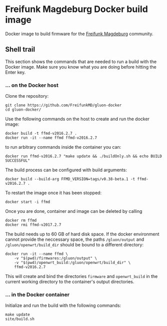 # Freifunk Magdeburg Docker build image

Docker image to build firmware for the [Freifunk Magdeburg](http://md.freifunk.net) community.

## Shell trail

This section shows the commands that are needed to run a build with the Docker image. Make sure you know what you are doing before hitting the Enter key.

### … on the Docker host

Clone the repository:

    git clone https://github.com/FreifunkMD/gluon-docker
    cd gluon-docker/

Use the following commands on the host to create and run the docker image:

    docker build -t ffmd-v2016.2.7 .
    docker run -it --name ffmd ffmd-v2016.2.7

to run arbitrary commands inside the container you can:

	docker run ffmd-v2016.2.7 "make update && ./buildOnly.sh && echo BUILD SUCCESSFUL"

The build process can be configured with build arguments:

    docker build --build-arg FFMD_VERSION=tags/v0.38-beta.1 -t ffmd-v2016.2.7 .


To restart the image once it has been stopped:

    docker start -i ffmd

Once you are done, container and image can be deleted by calling

    docker rm ffmd
    docker rmi ffmd-v2017.2.7

The build needs up to 60 GB of hard disk space. If the docker environment cannot provide the neccessary space, the paths `/gluon/output` and `/gluon/openwrt/build_dir` should be bound to a different directory:

    docker run -it --name ffmd \
        -v "$(pwd)/firmwares:/gluon/output" \
        -v "$(pwd)/openwrt_build:/gluon/openwrt/build_dir" \
        ffmd-v2016.2.7

This will create and bind the directories `firmware` and `openwrt_build` in the current working directory to the container's output directories.


### … in the Docker container

Initialize and run the build with the following commands:

    make update
    site/build.sh
